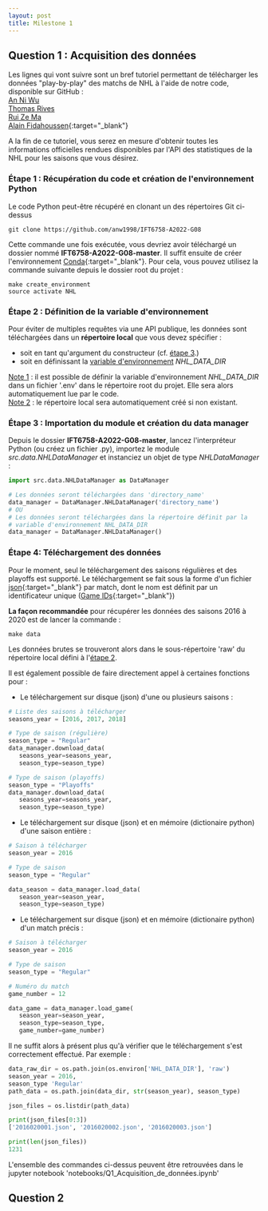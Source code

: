 ```yaml
---
layout: post
title: Milestone 1
---
```


## Question 1 : Acquisition des données

Les lignes qui vont suivre sont un bref tutoriel permettant de télécharger les données 
"play-by-play" des matchs de NHL à l'aide de notre code, disponible sur GitHub : <br>
[An Ni Wu](https://github.com/anw1998/IFT6758-A2022-G08) <br>
[Thomas Rives](https://github.com/THOMAS921) <br>
[Rui Ze Ma](https://github.com/ruizema) <br>
[Alain Fidahoussen](https://github.com/AlainFidahoussen/IFT6758-A2022-G08.git){:target="_blank"} <br>

A la fin de ce tutoriel, vous serez en mesure d'obtenir toutes les 
informations officielles rendues disponibles par l'API des statistiques de la NHL 
pour les saisons que vous désirez.

### Étape 1 : Récupération du code et création de l'environnement Python <a name="Q1-Step1"></a> 
Le code Python peut-être récupéré en clonant un des répertoires Git ci-dessus

```console
git clone https://github.com/anw1998/IFT6758-A2022-G08
```
Cette commande une fois exécutée, vous devriez avoir téléchargé un dossier nommé **IFT6758-A2022-G08-master**. 
Il suffit ensuite de créer l'environnement [Conda](https://www.anaconda.com/){:target="_blank"}. Pour cela, vous pouvez 
utilisez la commande suivante depuis le dossier root du projet : 
```console
make create_environment
source activate NHL
```
### Étape 2 : Définition de la variable d'environnement <a name="Q1-Step2"></a> 
Pour éviter de multiples requêtes via une API publique, les données sont téléchargées dans un **répertoire local** que 
vous devez spécifier :
 - soit en tant qu'argument du constructeur (cf. [étape 3](#Q1-Step3).)
 - soit en définissant la [variable d'environnement](https://en.wikipedia.org/wiki/Environment_variable#Syntax) *NHL_DATA_DIR*
 
<u>Note 1</u> : il est possible de définir la variable d'environnement *NHL_DATA_DIR* dans un fichier '.env' dans le 
répertoire root du projet. Elle sera alors automatiquement lue par le code. <br>
<u>Note 2</u> : le répertoire local sera automatiquement créé si non existant.

### Étape 3 : Importation du module et création du data manager <a name="Q1-Step3"></a> 
Depuis le dossier **IFT6758-A2022-G08-master**, lancez l'interpréteur Python (ou créez un 
fichier .py), importez le module *src.data.NHLDataManager* et instanciez un objet de type *NHLDataManager* :

```python
import src.data.NHLDataManager as DataManager

# Les données seront téléchargées dans 'directory_name'
data_manager = DataManager.NHLDataManager('directory_name')
# OU
# Les données seront téléchargées dans la répertoire définit par la 
# variable d'environnement NHL_DATA_DIR
data_manager = DataManager.NHLDataManager()
```
### Étape 4: Téléchargement des données <a name="Q1-Step4"></a>
Pour le moment, seul le téléchargement des saisons régulières et des playoffs est supporté.
Le téléchargement se fait sous la forme d'un fichier [json](https://en.wikipedia.org/wiki/JSON){:target="_blank"} par match, dont le nom est définit 
par un identificateur unique ([Game IDs](https://gitlab.com/dword4/nhlapi/-/blob/master/stats-api.md#game-ids){:target="_blank"})

**La façon recommandée** pour récupérer les données des saisons 2016 à 2020 est de lancer la commande :
```console
make data
```
Les données brutes se trouveront alors dans le sous-répertoire 'raw' du répertoire local défini à l'[étape 2](#Q1-Step2). <br>

Il est également possible de faire directement appel à certaines fonctions pour :

 - Le téléchargement sur disque (json) d'une ou plusieurs saisons : 

```python
# Liste des saisons à télécharger
seasons_year = [2016, 2017, 2018]

# Type de saison (régulière)
season_type = "Regular"
data_manager.download_data(
   seasons_year=seasons_year, 
   season_type=season_type)

# Type de saison (playoffs)
season_type = "Playoffs"
data_manager.download_data(
   seasons_year=seasons_year, 
   season_type=season_type)
```

 - Le téléchargement sur disque (json) et en mémoire (dictionaire python) d'une saison entière :

```python
# Saison à télécharger
season_year = 2016

# Type de saison
season_type = "Regular"

data_season = data_manager.load_data(
   season_year=season_year, 
   season_type=season_type)
```

 - Le téléchargement sur disque (json) et en mémoire (dictionaire python) d'un match précis :

```python
# Saison à télécharger
season_year = 2016

# Type de saison
season_type = "Regular"

# Numéro du match
game_number = 12

data_game = data_manager.load_game(
   season_year=season_year, 
   season_type=season_type,
   game_number=game_number)
```

Il ne suffit alors à présent plus qu'à vérifier que le téléchargement s'est correctement effectué. Par exemple : 
```python
data_raw_dir = os.path.join(os.environ['NHL_DATA_DIR'], 'raw')
season_year = 2016,
season_type 'Regular'
path_data = os.path.join(data_dir, str(season_year), season_type)

json_files = os.listdir(path_data)

print(json_files[0:3])
['2016020001.json', '2016020002.json', '2016020003.json']

print(len(json_files))
1231
```

L'ensemble des commandes ci-dessus peuvent être retrouvées dans le jupyter notebook 
'notebooks/Q1_Acquisition_de_données.ipynb'

## Question 2


